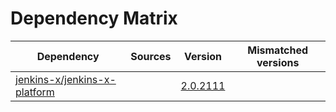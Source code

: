 # Dependency Matrix

Dependency | Sources | Version | Mismatched versions
---------- | ------- | ------- | -------------------
[jenkins-x/jenkins-x-platform](https://github.com/jenkins-x/jenkins-x-platform) |  | [2.0.2111](https://github.com/jenkins-x/jenkins-x-platform/releases/tag/v2.0.2111) | 
